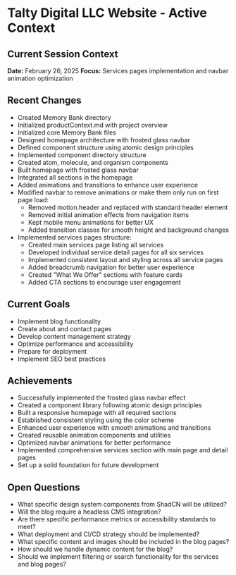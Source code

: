 # Talty Digital LLC Website - Active Context

## Current Session Context
**Date:** February 26, 2025
**Focus:** Services pages implementation and navbar animation optimization

## Recent Changes
- Created Memory Bank directory
- Initialized productContext.md with project overview
- Initialized core Memory Bank files
- Designed homepage architecture with frosted glass navbar
- Defined component structure using atomic design principles
- Implemented component directory structure
- Created atom, molecule, and organism components
- Built homepage with frosted glass navbar
- Integrated all sections in the homepage
- Added animations and transitions to enhance user experience
- Modified navbar to remove animations or make them only run on first page load:
  - Removed motion.header and replaced with standard header element
  - Removed initial animation effects from navigation items
  - Kept mobile menu animations for better UX
  - Added transition classes for smooth height and background changes
- Implemented services pages structure:
  - Created main services page listing all services
  - Developed individual service detail pages for all six services
  - Implemented consistent layout and styling across all service pages
  - Added breadcrumb navigation for better user experience
  - Created "What We Offer" sections with feature cards
  - Added CTA sections to encourage user engagement

## Current Goals
- Implement blog functionality
- Create about and contact pages
- Develop content management strategy
- Optimize performance and accessibility
- Prepare for deployment
- Implement SEO best practices

## Achievements
- Successfully implemented the frosted glass navbar effect
- Created a component library following atomic design principles
- Built a responsive homepage with all required sections
- Established consistent styling using the color scheme
- Enhanced user experience with smooth animations and transitions
- Created reusable animation components and utilities
- Optimized navbar animations for better performance
- Implemented comprehensive services section with main page and detail pages
- Set up a solid foundation for future development

## Open Questions
- What specific design system components from ShadCN will be utilized?
- Will the blog require a headless CMS integration?
- Are there specific performance metrics or accessibility standards to meet?
- What deployment and CI/CD strategy should be implemented?
- What specific content and images should be included in the blog pages?
- How should we handle dynamic content for the blog?
- Should we implement filtering or search functionality for the services and blog pages?